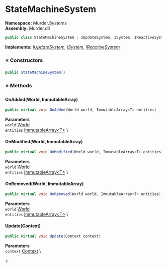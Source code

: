 # StateMachineSystem

**Namespace:** Murder.Systems \
**Assembly:** Murder.dll

```csharp
public class StateMachineSystem : IUpdateSystem, ISystem, IReactiveSystem
```

**Implements:** _[IUpdateSystem](/Bang/Systems/IUpdateSystem.html), [ISystem](/Bang/Systems/ISystem.html), [IReactiveSystem](/Bang/Systems/IReactiveSystem.html)_

### ⭐ Constructors
```csharp
public StateMachineSystem()
```

### ⭐ Methods
#### OnAdded(World, ImmutableArray<T>)
```csharp
public virtual void OnAdded(World world, ImmutableArray<T> entities)
```

**Parameters** \
`world` [World](/Bang/World.html) \
`entities` [ImmutableArray\<T\>](https://learn.microsoft.com/en-us/dotnet/api/System.Collections.Immutable.ImmutableArray-1?view=net-7.0) \

#### OnModified(World, ImmutableArray<T>)
```csharp
public virtual void OnModified(World world, ImmutableArray<T> entities)
```

**Parameters** \
`world` [World](/Bang/World.html) \
`entities` [ImmutableArray\<T\>](https://learn.microsoft.com/en-us/dotnet/api/System.Collections.Immutable.ImmutableArray-1?view=net-7.0) \

#### OnRemoved(World, ImmutableArray<T>)
```csharp
public virtual void OnRemoved(World world, ImmutableArray<T> entities)
```

**Parameters** \
`world` [World](/Bang/World.html) \
`entities` [ImmutableArray\<T\>](https://learn.microsoft.com/en-us/dotnet/api/System.Collections.Immutable.ImmutableArray-1?view=net-7.0) \

#### Update(Context)
```csharp
public virtual void Update(Context context)
```

**Parameters** \
`context` [Context](/Bang/Contexts/Context.html) \



⚡